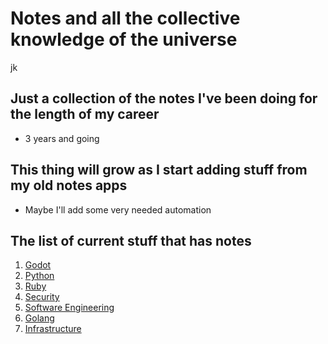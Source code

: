 # Notes and all the collective knowledge of the universe

jk

## Just a collection of the notes I've been doing for the length of my career

+ 3 years and going

## This thing will grow as I start adding stuff from my old notes apps

+ Maybe I'll add some very needed automation

## The list of current stuff that has notes

1. [Godot](./Godot/Index.md)
2. [Python](./Python/Index.md)
3. [Ruby](./Ruby/Index.md)
4. [Security](./Security/Index.md)
5. [Software Engineering](./Software_Engineering/Index.md)
6. [Golang](./GoLan/Index.md)
7. [Infrastructure](./Infrastructure_and_System_Administration/Index.md)
